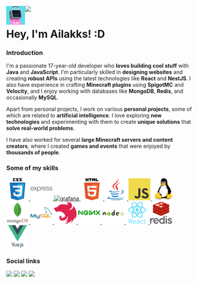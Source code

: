 ![](https://hit.yhype.me/github/profile?user_id=44925968)
<img align='left' src='https://raw.githubusercontent.com/Ailakks/ailakks-profile/master/images/image-1.png' width='10%'>

# **Hey, I'm Ailakks! :D**

### **Introduction**
I'm a passionate 17-year-old developer who **loves building cool stuff** with **Java** and **JavaScript**. I'm particularly skilled in **designing websites** and creating **robust APIs** using the latest technologies like **React** and **NestJS**. I also have experience in crafting **Minecraft plugins** using **SpigotMC** and **Velocity**, and I enjoy working with databases like **MongoDB**, **Redis**, and occasionally **MySQL**.

Apart from personal projects, I work on various **personal projects**, some of which are related to **artificial intelligence**. I love exploring **new technologies** and experimenting with them to create **unique solutions** that **solve real-world problems**.

I have also worked for several **large Minecraft servers and content creators**, where I created **games and events** that were enjoyed by **thousands of people**.

### **Some of my skills**

<p align="left"> <a href="https://www.w3schools.com/css/" target="_blank" rel="noreferrer"> <img src="https://raw.githubusercontent.com/devicons/devicon/master/icons/css3/css3-original-wordmark.svg" alt="css3" height="60"/> </a> <a href="https://expressjs.com" target="_blank" rel="noreferrer"> <img src="https://raw.githubusercontent.com/devicons/devicon/master/icons/express/express-original-wordmark.svg" alt="express" height="60"/> </a> <a href="https://grafana.com" target="_blank" rel="noreferrer"> <img src="https://www.vectorlogo.zone/logos/grafana/grafana-icon.svg" alt="grafana" height="60"/> </a> <a href="https://www.w3.org/html/" target="_blank" rel="noreferrer"> <img src="https://raw.githubusercontent.com/devicons/devicon/master/icons/html5/html5-original-wordmark.svg" alt="html5" height="60"/> </a> <a href="https://www.java.com" target="_blank" rel="noreferrer"> <img src="https://raw.githubusercontent.com/devicons/devicon/master/icons/java/java-original.svg" alt="java" height="60"/> </a> <a href="https://developer.mozilla.org/en-US/docs/Web/JavaScript" target="_blank" rel="noreferrer"> <img src="https://raw.githubusercontent.com/devicons/devicon/master/icons/javascript/javascript-original.svg" alt="javascript" height="60"/> </a> <a href="https://www.linux.org/" target="_blank" rel="noreferrer"> <img src="https://raw.githubusercontent.com/devicons/devicon/master/icons/linux/linux-original.svg" alt="linux" height="60"/> </a> <a href="https://www.mongodb.com/" target="_blank" rel="noreferrer"> <img src="https://raw.githubusercontent.com/devicons/devicon/master/icons/mongodb/mongodb-original-wordmark.svg" alt="mongodb" height="60"/> </a> <a href="https://www.mysql.com/" target="_blank" rel="noreferrer"> <img src="https://raw.githubusercontent.com/devicons/devicon/master/icons/mysql/mysql-original-wordmark.svg" alt="mysql" height="60"/> </a> <a href="https://nestjs.com/" target="_blank" rel="noreferrer"> <img src="https://raw.githubusercontent.com/devicons/devicon/master/icons/nestjs/nestjs-plain.svg" alt="nestjs" height="60"/> </a> <a href="https://www.nginx.com" target="_blank" rel="noreferrer"> <img src="https://raw.githubusercontent.com/devicons/devicon/master/icons/nginx/nginx-original.svg" alt="nginx" height="60"/> </a> <a href="https://nodejs.org" target="_blank" rel="noreferrer"> <img src="https://raw.githubusercontent.com/devicons/devicon/master/icons/nodejs/nodejs-original-wordmark.svg" alt="nodejs" height="60"/> </a> <a href="https://reactjs.org/" target="_blank" rel="noreferrer"> <img src="https://raw.githubusercontent.com/devicons/devicon/master/icons/react/react-original-wordmark.svg" alt="react" height="60"/> </a> <a href="https://redis.io" target="_blank" rel="noreferrer"> <img src="https://raw.githubusercontent.com/devicons/devicon/master/icons/redis/redis-original-wordmark.svg" alt="redis" height="60"/> </a> <a href="https://vuejs.org/" target="_blank" rel="noreferrer"> <img src="https://raw.githubusercontent.com/devicons/devicon/master/icons/vuejs/vuejs-original-wordmark.svg" alt="vuejs" height="60"/> </a> </p>

### Social links

<p align="left"> <a href="https://discord.com/users/725039856933404694" target="_blank" rel="noreferrer"><img src="https://raw.githubusercontent.com/danielcranney/readme-generator/main/public/icons/socials/discord.svg" width="60"/></a> <a href="https://www.github.com/ailakks" target="_blank" rel="noreferrer"><img src="https://raw.githubusercontent.com/danielcranney/readme-generator/main/public/icons/socials/github-dark.svg" width="60"/></a> <a href="https://www.twitter.com/Ailakks" target="_blank" rel="noreferrer"><img src="https://raw.githubusercontent.com/danielcranney/readme-generator/main/public/icons/socials/twitter.svg" width="60"/></a> <a href="https://www.twitch.tv/ailakks" target="_blank" rel="noreferrer"><img src="https://raw.githubusercontent.com/danielcranney/readme-generator/main/public/icons/socials/twitch.svg" width="60"/></a></p>